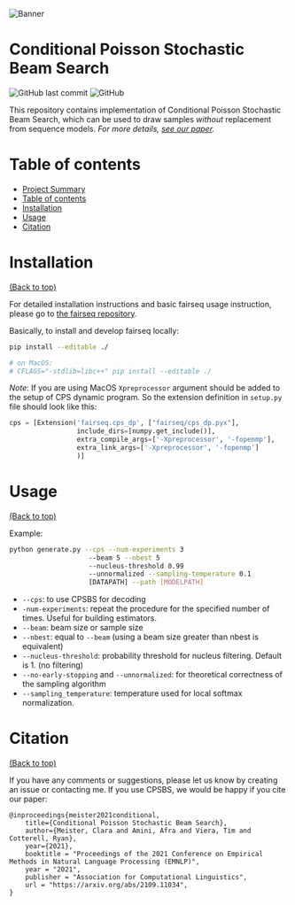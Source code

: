 ![Banner](https://github.com/AfraAmini/cpsbs/blob/main/header.jpg)

# Conditional Poisson Stochastic Beam Search
![GitHub last commit](https://img.shields.io/github/last-commit/rycolab/cpsbs)
![GitHub](https://img.shields.io/github/license/rycolab/cpsbs)

This repository contains implementation of Conditional Poisson Stochastic Beam Search, which can be used to draw samples *without* replacement from sequence models.
*For more details, [see our paper](https://arxiv.org/abs/2109.11034).*

# Table of contents
- [Project Summary](#conditional-poisson-beams)
- [Table of contents](#table-of-contents)
- [Installation](#installation)
- [Usage](#usage)
- [Citation](#citation)

# Installation
[(Back to top)](#table-of-contents)

For detailed installation instructions and basic fairseq usage instruction, please go to [the fairseq repository](https://github.com/pytorch/fairseq).

Basically, to install and develop fairseq locally:
```bash
pip install --editable ./

# on MacOS:
# CFLAGS="-stdlib=libc++" pip install --editable ./
```
*Note*: If you are using MacOS `Xpreprocessor` argument should be added to 
the setup of CPS dynamic program. So the extension definition in `setup.py` file
should look like this:
```python
cps = [Extension('fairseq.cps_dp', ["fairseq/cps_dp.pyx"],
                 include_dirs=[numpy.get_include()],
                 extra_compile_args=['-Xpreprocessor', '-fopenmp'],
                 extra_link_args=['-Xpreprocessor', '-fopenmp']
                 )]
```

# Usage 
[(Back to top)](#table-of-contents)

Example:
```bash
python generate.py --cps --num-experiments 3 
                    --beam 5 --nbest 5 
                    --nucleus-threshold 0.99
                    --unnormalized --sampling-temperature 0.1 
                    [DATAPATH] --path [MODELPATH]
```
- ``--cps``: to use CPSBS for decoding
- ``-num-experiments``: repeat the procedure for the specified number of times. Useful for building estimators.
- ``--beam``: beam size or sample size
- ``--nbest``: equal to ``--beam`` (using a beam size greater than nbest is equivalent)
- ``--nucleus-threshold``: probability threshold for nucleus filtering. Default is 1. (no filtering)
- ``--no-early-stopping`` and ``--unnormalized``: for theoretical correctness of the sampling algorithm 
- ``--sampling_temperature``: temperature used for local softmax normalization. 

# Citation
[(Back to top)](#table-of-contents)

If you have any comments or suggestions, please let us know by creating an issue or contacting me. If you use CPSBS, we would be happy if you cite our paper: 
```
@inproceedings{meister2021conditional,
    title={Conditional Poisson Stochastic Beam Search},
    author={Meister, Clara and Amini, Afra and Viera, Tim and Cotterell, Ryan},
    year={2021},
    booktitle = "Proceedings of the 2021 Conference on Empirical Methods in Natural Language Processing (EMNLP)",
    year = "2021",
    publisher = "Association for Computational Linguistics",
    url = "https://arxiv.org/abs/2109.11034",
}
```
